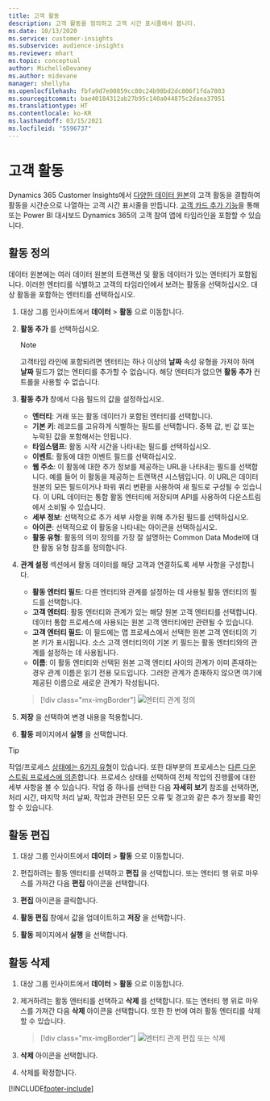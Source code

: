```yaml
---
title: 고객 활동
description: 고객 활동을 정의하고 고객 시간 표시줄에서 봅니다.
ms.date: 10/13/2020
ms.service: customer-insights
ms.subservice: audience-insights
ms.reviewer: mhart
ms.topic: conceptual
author: MichelleDevaney
ms.author: midevane
manager: shellyha
ms.openlocfilehash: fbfa9d7e00859cc80c24b98bd2dc806f1fda7803
ms.sourcegitcommit: bae40184312ab27b95c140a044875c2daea37951
ms.translationtype: HT
ms.contentlocale: ko-KR
ms.lasthandoff: 03/15/2021
ms.locfileid: "5596737"
---
```

# <a name="customer-activities"></a>고객 활동

Dynamics 365 Customer Insights에서 [다양한 데이터 원본](data-sources.md)의 고객 활동을 결합하여 활동을 시간순으로 나열하는 고객 시간 표시줄을 만듭니다. [고객 카드 추가 기능](customer-card-add-in.md)을 통해 또는 Power BI 대시보드 Dynamics 365의 고객 참여 앱에 타임라인을 포함할 수 있습니다.

## <a name="define-an-activity"></a>활동 정의

데이터 원본에는 여러 데이터 원본의 트랜잭션 및 활동 데이터가 있는 엔터티가 포함됩니다. 이러한 엔터티를 식별하고 고객의 타임라인에서 보려는 활동을 선택하십시오. 대상 활동을 포함하는 엔터티를 선택하십시오.

1. 대상 그룹 인사이트에서 **데이터** > **활동** 으로 이동합니다.

1. **활동 추가** 를 선택하십시오.

   > [!NOTE]
   > 고객타임 라인에 포함되려면 엔터티는 하나 이상의 **날짜** 속성 유형을 가져야 하며 **날짜** 필드가 없는 엔터티를 추가할 수 없습니다. 해당 엔터티가 없으면 **활동 추가** 컨트롤을 사용할 수 없습니다.

1. **활동 추가** 창에서 다음 필드의 값을 설정하십시오.

   - **엔터티**: 거래 또는 활동 데이터가 포함된 엔터티를 선택합니다.
   - **기본 키**: 레코드를 고유하게 식별하는 필드를 선택합니다. 중복 값, 빈 값 또는 누락된 값을 포함해서는 안됩니다.
   - **타임스탬프**: 활동 시작 시간을 나타내는 필드를 선택하십시오.
   - **이벤트**: 활동에 대한 이벤트 필드를 선택하십시오.
   - **웹 주소**: 이 활동에 대한 추가 정보를 제공하는 URL을 나타내는 필드를 선택합니다. 예를 들어 이 활동을 제공하는 트랜잭션 시스템입니다. 이 URL은 데이터 원본의 모든 필드이거나 파워 쿼리 변환을 사용하여 새 필드로 구성될 수 있습니다. 이 URL 데이터는 통합 활동 엔터티에 저장되며 API를 사용하여 다운스트림에서 소비될 수 있습니다.
   - **세부 정보**: 선택적으로 추가 세부 사항을 위해 추가된 필드를 선택하십시오.
   - **아이콘**: 선택적으로 이 활동을 나타내는 아이콘을 선택하십시오.
   - **활동 유형**: 활동의 의미 정의를 가장 잘 설명하는 Common Data Model에 대한 활동 유형 참조를 정의합니다.

1. **관계 설정** 섹션에서 활동 데이터를 해당 고객과 연결하도록 세부 사항을 구성합니다.

    - **활동 엔터티 필드**: 다른 엔터티와 관계를 설정하는 데 사용될 활동 엔터티의 필드를 선택합니다.
    - **고객 엔터티**: 활동 엔터티와 관계가 있는 해당 원본 고객 엔터티를 선택합니다. 데이터 통합 프로세스에 사용되는 원본 고객 엔터티에만 관련될 수 있습니다.
    - **고객 엔터티 필드**: 이 필드에는 맵 프로세스에서 선택한 원본 고객 엔터티의 기본 키가 표시됩니다. 소스 고객 엔터티의이 기본 키 필드는 활동 엔터티와의 관계를 설정하는 데 사용됩니다.
    - **이름**: 이 활동 엔터티와 선택된 원본 고객 엔터티 사이의 관계가 이미 존재하는 경우 관계 이름은 읽기 전용 모드입니다. 그러한 관계가 존재하지 않으면 여기에 제공된 이름으로 새로운 관계가 작성됩니다.
   
   > [!div class="mx-imgBorder"]
   > ![엔터티 관계 정의](media/activities-entities-define.png "엔터티 관계 정의")

1. **저장** 을 선택하여 변경 내용을 적용합니다.

1. **활동** 페이지에서 **실행** 을 선택합니다.

> [!TIP]
> 작업/프로세스 [상태에는 6가지 유형](system.md#status-types)이 있습니다. 또한 대부분의 프로세스는 [다른 다운스트림 프로세스에 의존](system.md#refresh-policies)합니다. 프로세스 상태를 선택하여 전체 작업의 진행률에 대한 세부 사항을 볼 수 있습니다. 작업 중 하나를 선택한 다음 **자세히 보기** 참조를 선택하면, 처리 시간, 마지막 처리 날짜, 작업과 관련된 모든 오류 및 경고와 같은 추가 정보를 확인할 수 있습니다.

## <a name="edit-an-activity"></a>활동 편집

1. 대상 그룹 인사이트에서 **데이터** > **활동** 으로 이동합니다.

2. 편집하려는 활동 엔터티를 선택하고 **편집** 을 선택합니다. 또는 엔터티 행 위로 마우스를 가져간 다음 **편집** 아이콘을 선택합니다.

3. **편집** 아이콘을 클릭합니다.

4. **활동 편집** 창에서 값을 업데이트하고 **저장** 을 선택합니다.

5. **활동** 페이지에서 **실행** 을 선택합니다.

## <a name="delete-an-activity"></a>활동 삭제

1. 대상 그룹 인사이트에서 **데이터** > **활동** 으로 이동합니다.

2. 제거하려는 활동 엔터티를 선택하고 **삭제** 를 선택합니다. 또는 엔터티 행 위로 마우스를 가져간 다음 **삭제** 아이콘을 선택합니다. 또한 한 번에 여러 활동 엔터티를 삭제할 수 있습니다.
   > [!div class="mx-imgBorder"]
   > ![엔터티 관계 편집 또는 삭제](media/activities-entities-edit-delete.png "엔터티 관계 편집 또는 삭제")

3. **삭제** 아이콘을 선택합니다.

4. 삭제를 확정합니다.


[!INCLUDE[footer-include](../includes/footer-banner.md)]